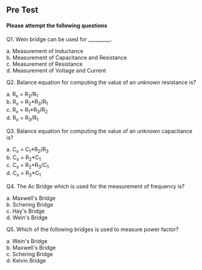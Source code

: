 ## Pre Test
#### Please attempt the following questions

Q1. Wein bridge can be used for _________.<br>

a.   Measurement of Inductance<br>
b.   Measurement of Capacitance and Resistance<br>
c.   Measurement of Resistance<br>
d.   Measurement of Voltage and Current<br>

Q2. Balance equation for computing the value of an unknown resistance is?<br>

a.   R<sub>x</sub> = R<sub>2</sub>/R<sub>1</sub><br>
b.   R<sub>x</sub> = R<sub>2</sub>*R<sub>3</sub>/R<sub>1</sub><br>
c.   R<sub>x</sub> = R<sub>1</sub>*R<sub>3</sub>/R<sub>2</sub><br>
d.   R<sub>x</sub> = R<sub>3</sub>/R<sub>1</sub><br>

Q3. Balance equation for computing the value of an unknown capacitance is?<br>

a.   C<sub>x</sub> = C<sub>1</sub>*R<sub>2</sub>/R<sub>3</sub><br>
b.   C<sub>x</sub> = R<sub>2</sub>*C<sub>1</sub><br>
c.   C<sub>x</sub> = R<sub>2</sub>*R<sub>3</sub>/C<sub>1</sub><br>
d.   C<sub>x</sub> = R<sub>3</sub>*C<sub>1</sub><br>

Q4. The Ac Bridge which is used for the measurement of frequency is?<br>

a.   Maxwell's Bridge<br>
b.   Schering Bridge<br>
c.   Hay's Bridge<br>
d.   Wein's Bridge<br>

Q5. Which of the following bridges is used to measure power factor?<br>

a.   Wein's Bridge<br>
b.   Maxwell's Bridge<br>
c.   Schering Bridge<br>
d.   Kelvin Bridge<br>

